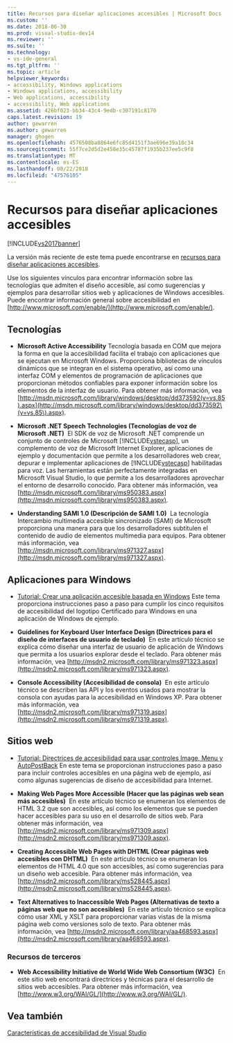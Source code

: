 ```yaml
---
title: Recursos para diseñar aplicaciones accesibles | Microsoft Docs
ms.custom: ''
ms.date: 2018-06-30
ms.prod: visual-studio-dev14
ms.reviewer: ''
ms.suite: ''
ms.technology:
- vs-ide-general
ms.tgt_pltfrm: ''
ms.topic: article
helpviewer_keywords:
- accessibility, Windows applications
- Windows applications, accessibility
- Web applications, accessibility
- accessibility, Web applications
ms.assetid: 426bf023-bb34-43c4-9edb-c307191c8170
caps.latest.revision: 19
author: gewarren
ms.author: gewarren
manager: ghogen
ms.openlocfilehash: 4576508ba8864e6fc85d4151f3ae696e39a18c34
ms.sourcegitcommit: 55f7ce2d5d2e458e35c45787f1935b237ee5c9f8
ms.translationtype: MT
ms.contentlocale: es-ES
ms.lasthandoff: 08/22/2018
ms.locfileid: "47576105"
---
```

# <a name="resources-for-designing-accessible-applications"></a>Recursos para diseñar aplicaciones accesibles
[!INCLUDE[vs2017banner](../../includes/vs2017banner.md)]

La versión más reciente de este tema puede encontrarse en [recursos para diseñar aplicaciones accesibles](https://docs.microsoft.com/visualstudio/ide/reference/resources-for-designing-accessible-applications).  
  
  
Use los siguientes vínculos para encontrar información sobre las tecnologías que admiten el diseño accesible, así como sugerencias y ejemplos para desarrollar sitios web y aplicaciones de Windows accesibles. Puede encontrar información general sobre accesibilidad en [http://www.microsoft.com/enable/](http://www.microsoft.com/enable/).  
  
## <a name="technologies"></a>Tecnologías  
  
-   **Microsoft Active Accessibility** Tecnología basada en COM que mejora la forma en que la accesibilidad facilita el trabajo con aplicaciones que se ejecutan en Microsoft Windows. Proporciona bibliotecas de vínculos dinámicos que se integran en el sistema operativo, así como una interfaz COM y elementos de programación de aplicaciones que proporcionan métodos confiables para exponer información sobre los elementos de la interfaz de usuario. Para obtener más información, vea [http://msdn.microsoft.com/library/windows/desktop/dd373592(v=vs.85).aspx](http://msdn.microsoft.com/library/windows/desktop/dd373592\(v=vs.85\).aspx).  
  
-   **Microsoft .NET Speech Technologies (Tecnologías de voz de Microsoft .NET)**  El SDK de voz de Microsoft .NET comprende un conjunto de controles de Microsoft [!INCLUDE[vstecasp](../../includes/vstecasp-md.md)], un complemento de voz de Microsoft Internet Explorer, aplicaciones de ejemplo y documentación que permite a los desarrolladores web crear, depurar e implementar aplicaciones de [!INCLUDE[vstecasp](../../includes/vstecasp-md.md)] habilitadas para voz. Las herramientas están perfectamente integradas en Microsoft Visual Studio, lo que permite a los desarrolladores aprovechar el entorno de desarrollo conocido. Para obtener más información, vea [http://msdn.microsoft.com/library/ms950383.aspx](http://msdn.microsoft.com/library/ms950383.aspx).  
  
-   **Understanding SAMI 1.0 (Descripción de SAMI 1.0)**  La tecnología Intercambio multimedia accesible sincronizado (SAMI) de Microsoft proporciona una manera para que los desarrolladores subtitulen el contenido de audio de elementos multimedia para equipos. Para obtener más información, vea [http://msdn.microsoft.com/library/ms971327.aspx](http://msdn.microsoft.com/library/ms971327.aspx).  
  
## <a name="windows-applications"></a>Aplicaciones para Windows  
  
-   [Tutorial: Crear una aplicación accesible basada en Windows](http://msdn.microsoft.com/library/654c7f2f-1586-480b-9f12-9d9b8f5cc32b) Este tema proporciona instrucciones paso a paso para cumplir los cinco requisitos de accesibilidad del logotipo Certificado para Windows en una aplicación de Windows de ejemplo.  
  
-   **Guidelines for Keyboard User Interface Design (Directrices para el diseño de interfaces de usuario de teclado)**  En este artículo técnico se explica cómo diseñar una interfaz de usuario de aplicación de Windows que permita a los usuarios explorar desde el teclado. Para obtener más información, vea [http://msdn2.microsoft.com/library/ms971323.aspx](http://msdn2.microsoft.com/library/ms971323.aspx).  
  
-   **Console Accessibility (Accesibilidad de consola)**  En este artículo técnico se describen las API y los eventos usados para mostrar la consola con ayudas para la accesibilidad en Windows XP. Para obtener más información, vea [http://msdn2.microsoft.com/library/ms971319.aspx](http://msdn2.microsoft.com/library/ms971319.aspx).  
  
## <a name="web-sites"></a>Sitios web  
  
-   [Tutorial: Directrices de accesibilidad para usar controles Image, Menu y AutoPostBack](http://msdn.microsoft.com/library/ff7b5021-48b3-46bf-921f-9fe1e0e32202) En este tema se proporcionan instrucciones paso a paso para incluir controles accesibles en una página web de ejemplo, así como algunas sugerencias de diseño de accesibilidad para Internet.  
  
-   **Making Web Pages More Accessible (Hacer que las páginas web sean más accesibles)**  En este artículo técnico se enumeran los elementos de HTML 3.2 que son accesibles, así como los elementos que se pueden hacer accesibles para su uso en el desarrollo de sitios web. Para obtener más información, vea [http://msdn2.microsoft.com/library/ms971309.aspx](http://msdn2.microsoft.com/library/ms971309.aspx).  
  
-   **Creating Accessible Web Pages with DHTML (Crear páginas web accesibles con DHTML)**  En este artículo técnico se enumeran los elementos de HTML 4.0 que son accesibles, así como sugerencias para un diseño web accesible. Para obtener más información, vea [http://msdn2.microsoft.com/library/ms528445.aspx](http://msdn2.microsoft.com/library/ms528445.aspx).  
  
-   **Text Alternatives to Inaccessible Web Pages (Alternativas de texto a páginas web que no son accesibles)**  En este artículo técnico se explica cómo usar XML y XSLT para proporcionar varias vistas de la misma página web como versiones solo de texto. Para obtener más información, vea [http://msdn2.microsoft.com/library/aa468593.aspx](http://msdn2.microsoft.com/library/aa468593.aspx).  
  
### <a name="third-party-resources"></a>Recursos de terceros  
  
-   **Web Accessibility Initiative de World Wide Web Consortium (W3C)**  En este sitio web encontrará directrices y técnicas para el desarrollo de sitios web accesibles. Para obtener más información, vea [http://www.w3.org/WAI/GL/](http://www.w3.org/WAI/GL/).  
  
## <a name="see-also"></a>Vea también  
 [Características de accesibilidad de Visual Studio](../../ide/reference/accessibility-features-of-visual-studio.md)



